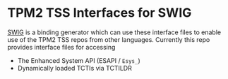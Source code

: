 # TPM2 TSS Interfaces for SWIG

[SWIG](http://www.swig.org/) is a binding generator which can use these
interface files to enable use of the TPM2 TSS repos from other languages.
Currently this repo provides interface files for accessing

- The Enhanced System API (ESAPI / `Esys_`)
- Dynamically loaded TCTIs via TCTILDR

